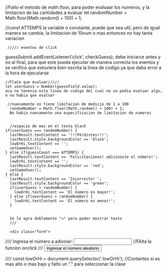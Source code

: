  //Falto el metodo de math.floor, para poder evaluaar los numeros, y la limitacion de las cantidades a evaluar
  let randomNumber = Math.floor(Math.random() + 100) + 1;

   //const ATTEMPS
   la variable o constante, puede que sea util, pero de igual manera se cambia, la limitacion de 10num o mas entonces no hay tanta variacion

     ///// eventos de click
  guessSubmit.addEventListener('click', checkGuess);
  debe iniciarce antes y no al final, para que este pueda ejecutar de manera correcta los eventos
  y se verifico que estuviera bien escrita la linea de codigo ya que daba error a la hora de ejecutarse

    //Flata que evaluar/////
    let userGuess = Number(guessField.value);
    aca no tenenia esta linea de codigo del cual no se podia evaluar algo, o no habia que evaluar

     //nuevamente no tiene limitacion de medicio de 1 a 100
	  randomNumber = Math.floor(Math.random() + 100) + 1;
      No habia nuevamente una especificacion de limitacion de numeros


      //espacio de mas en el texto black
    if(userGuess === randomNumber) {
      lastResult.textContent == '!!!Pérdistes!!!';
      lastResult.style.backgroundColor == 'black';
      lowOrHi.textContent == '';
      setGameOver();
    } else if(guessCount === ATTEMPS) {
      lastResult.textContent == 'Felicitaciones! adivinaste el número!';
      lowOrHi.textContent == '';
      lastResult.style.backgroundColor == 'red';
      setGameOver();
    } else {
      lastResult.textContent == 'Incorrecto! ';
      lastResult.style.backgroundColor == 'green';
      if(userGuess < randomNumber) {
        lowOrHi.textContent == 'El número es mayor!';
      } else if(userGuess > randomNumber) {
        lowOrHi.textContent == 'El número es menor!';
      }


      Se le agra doblemente "=" para poder mostrar texto
      ///

      <div class="form">
 //// <label for="guessField">Ingresa el número a adivinar: </label><input type="text" id="guessField" class="guessField">
   //FAlta la funcion onclick
  /// <input type="submit" onclick="checkGuess()" value="Ingresar el número aleatorio" class="guessSubmit">

  ////  const lowOrHi = document.querySelector('.lowOrHi'); //Contantes si es mas alto o mas bajo y falto un "." para seleccionar la clase

      
      
     